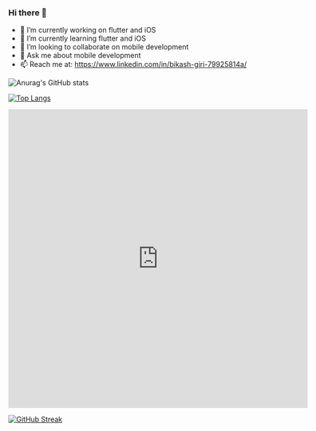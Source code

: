 ### Hi there 👋


- 🔭 I’m currently working on flutter and iOS
- 🌱 I’m currently learning flutter and iOS
- 👯 I’m looking to collaborate on mobile development
- 💬 Ask me about mobile development
- 📫 Reach me at: https://www.linkedin.com/in/bikash-giri-79925814a/

![Anurag's GitHub stats](https://github-readme-stats.vercel.app/api?username=Bikash-Giri&theme=dark&show_icons=true)

[![Top Langs](https://github-readme-stats.vercel.app/api/top-langs/?username=Bikash-Giri&layout=compact&langs_count=8&theme=dark)](https://github.com/Bikash-Giri/github-readme-stats)

<iframe width="600" height="600" src="https://ionicabizau.github.io/github-profile-languages/api.html?Bikash-Giri" frameborder="0"></iframe>

[![GitHub Streak](https://github-readme-streak-stats.herokuapp.com?user=Bikash-Giri&theme=dracula)](https://git.io/streak-stats)






